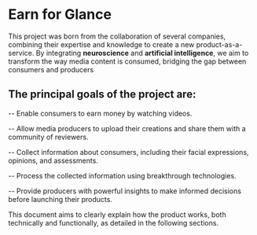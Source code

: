 # Earn for Glance
This project was born from the collaboration of several companies, combining their expertise and knowledge to create a new product-as-a-service. By integrating **neuroscience** and **artificial intelligence**, we aim to transform the way media content is consumed, bridging the gap between consumers and producers


## The principal goals of the project are: ##

-- Enable consumers to earn money by watching videos.

-- Allow media producers to upload their creations and share them with a community of reviewers.

-- Collect information about consumers, including their facial expressions, opinions, and assessments.

-- Process the collected information using breakthrough technologies.

-- Provide producers with powerful insights to make informed decisions before launching their products.


This document aims to clearly explain how the product works, both technically and functionally, as detailed in the following sections.
